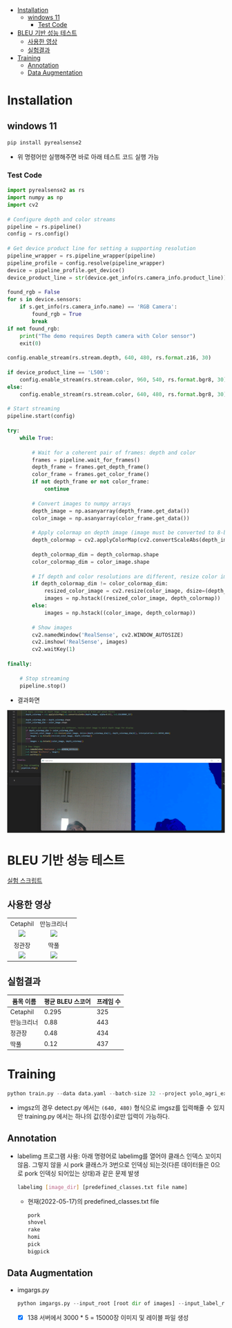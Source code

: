 - [Installation](#installation)
  - [windows 11](#windows-11)
    - [Test Code](#test-code)
- [BLEU 기반 성능 테스트](#bleu-기반-성능-테스트)
  - [사용한 영상](#사용한-영상)
  - [실험결과](#실험결과)
- [Training](#training)
  - [Annotation](#annotation)
  - [Data Augmentation](#data-augmentation)

# Installation

## windows 11
``` python
pip install pyrealsense2
```
- 위 명령어만 실행해주면 바로 아래 테스트 코드 실행 가능

### Test Code
```python
import pyrealsense2 as rs
import numpy as np
import cv2

# Configure depth and color streams
pipeline = rs.pipeline()
config = rs.config()

# Get device product line for setting a supporting resolution
pipeline_wrapper = rs.pipeline_wrapper(pipeline)
pipeline_profile = config.resolve(pipeline_wrapper)
device = pipeline_profile.get_device()
device_product_line = str(device.get_info(rs.camera_info.product_line))

found_rgb = False
for s in device.sensors:
    if s.get_info(rs.camera_info.name) == 'RGB Camera':
        found_rgb = True
        break
if not found_rgb:
    print("The demo requires Depth camera with Color sensor")
    exit(0)

config.enable_stream(rs.stream.depth, 640, 480, rs.format.z16, 30)

if device_product_line == 'L500':
    config.enable_stream(rs.stream.color, 960, 540, rs.format.bgr8, 30)
else:
    config.enable_stream(rs.stream.color, 640, 480, rs.format.bgr8, 30)

# Start streaming
pipeline.start(config)

try:
    while True:

        # Wait for a coherent pair of frames: depth and color
        frames = pipeline.wait_for_frames()
        depth_frame = frames.get_depth_frame()
        color_frame = frames.get_color_frame()
        if not depth_frame or not color_frame:
            continue

        # Convert images to numpy arrays
        depth_image = np.asanyarray(depth_frame.get_data())
        color_image = np.asanyarray(color_frame.get_data())

        # Apply colormap on depth image (image must be converted to 8-bit per pixel first)
        depth_colormap = cv2.applyColorMap(cv2.convertScaleAbs(depth_image, alpha=0.03), cv2.COLORMAP_JET)

        depth_colormap_dim = depth_colormap.shape
        color_colormap_dim = color_image.shape

        # If depth and color resolutions are different, resize color image to match depth image for display
        if depth_colormap_dim != color_colormap_dim:
            resized_color_image = cv2.resize(color_image, dsize=(depth_colormap_dim[1], depth_colormap_dim[0]), interpolation=cv2.INTER_AREA)
            images = np.hstack((resized_color_image, depth_colormap))
        else:
            images = np.hstack((color_image, depth_colormap))

        # Show images
        cv2.namedWindow('RealSense', cv2.WINDOW_AUTOSIZE)
        cv2.imshow('RealSense', images)
        cv2.waitKey(1)

finally:

    # Stop streaming
    pipeline.stop()
```
- 결과화면


![](/images/2022-02-14-00-25-22.png)

# BLEU 기반 성능 테스트

[실험 스크립트](/utils/BLEU_Eval.ipynb)

## 사용한 영상

<table>

<tr align="center"> <!-- 한 줄 생성-->
<td> Cetaphil </td>  <!-- 한 줄에 채울 칼럼 한칸 씩 여는 것 -->
<td> 만능크리너 </td>
</tr>

<tr align="center">
<td>
<img width="60%" src="/videos/Cetaphil.gif">
</td>

<td>
<img width="60%" src="/videos/만능크리너.gif">
</td>
</tr>

<tr align="center">
<td> 정관장 </td>
<td> 딱풀</td>
</tr>

<tr align="center">
<td>
<img width="60%" src="/videos/정관장.gif">
</td>
<td>
<img width="60%" src="/videos/딱풀.gif">
<td>
</tr>

</table>

## 실험결과 

|품목 이름|평균 BLEU 스코어|프레임 수|
|---|---|---|
|Cetaphil|0.295|325|
|만능크리너|0.88|443|
|정관장|0.48|434|
|딱풀|0.12|437|

# Training

```python
python train.py --data data.yaml --batch-size 32 --project yolo_agri_experiment --bbox_interval 5 
```
- imgsz의 경우 detect.py 에서는 `(640, 480)` 형식으로 imgsz를 입력해줄 수 있지만 training.py 에서는 하나의 값(정수)로만 입력이 가능하다.

## Annotation

- labelimg 프로그램 사용: 아래 명령어로 labelimg를 열어야 클래스 인덱스 꼬이지 않음. 그렇지 않을 시 pork 클래스가 3번으로 인덱싱 되는것(다른 데이터들은 0으로 pork 인덱싱 되어있는 상태)과 같은 문제 발생

    ```bash
    labelimg [image_dir] [predefined_classes.txt file name]
    ```

    - 현재(2022-05-17)의 predefined_classes.txt file

        ```bash
        pork
        shovel
        rake
        homi
        pick
        bigpick
        ```

## Data Augmentation

- imgargs.py

    ```python
    python imgargs.py --input_root [root dir of images] --input_label_root [root dir of labels] --num [num of augmentation per image]
    ```

  - [x] 138 서버에서 3000 * 5 = 15000장 이미지 및 레이블 파일 생성
